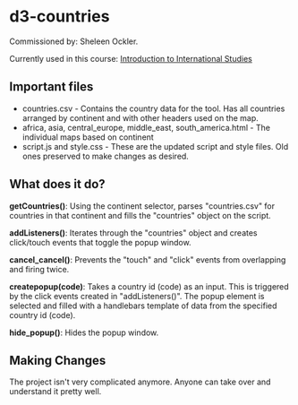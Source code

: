 # d3-countries

Commissioned by: Sheleen Ockler.

Currently used in this course: [Introduction to International Studies](https://byui.instructure.com/courses/4383)

## Important files

* countries.csv - Contains the country data for the tool. Has all countries arranged by continent and with other headers used on the map.
* africa, asia, central_europe, middle_east, south_america.html - The individual maps based on continent
* script.js and style.css - These are the updated script and style files. Old ones preserved to make changes as desired.

## What does it do?

**getCountries()**: Using the continent selector, parses "countries.csv" for countries in that continent and fills the "countries" object on the script.

**addListeners()**: Iterates through the "countries" object and creates click/touch events that toggle the popup window.

**cancel_cancel()**: Prevents the "touch" and "click" events from overlapping and firing twice.

**createpopup(code)**: Takes a country id (code) as an input. This is triggered by the click events created in "addListeners()". The popup element is selected and filled with a handlebars template of data from the specified country id (code).

**hide_popup()**: Hides the popup window.

## Making Changes

The project isn't very complicated anymore. Anyone can take over and understand it pretty well.
